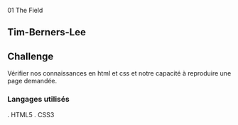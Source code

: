 01 The Field
## Tim-Berners-Lee

## Challenge
Vérifier nos connaissances en html et css et notre capacité à reproduire une page demandée. 

### Langages utilisés
. HTML5
. CSS3
